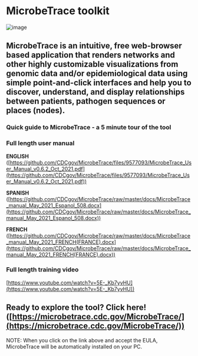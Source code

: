 
# MicrobeTrace toolkit

![image](https://user-images.githubusercontent.com/33426295/150403131-0468f0be-2539-4f2d-88ee-0fb7d4fd411c.png)

## MicrobeTrace is an intuitive, free web-browser based application that renders networks and other highly customizable visualizations from genomic data and/or epidemiological data using simple point-and-click interfaces and help you to discover, understand, and display relationships between patients, pathogen sequences or places (nodes). 

### Quick guide to MicrobeTrace - a 5 minute tour of the tool

### Full length user manual
**ENGLISH** ([https://github.com/CDCgov/MicrobeTrace/files/9577093/MicrobeTrace_User_Manual_v0.6.2_Oct_2021.pdf](https://github.com/CDCgov/MicrobeTrace/files/9577093/MicrobeTrace_User_Manual_v0.6.2_Oct_2021.pdf)) 

**SPANISH** ([https://github.com/CDCgov/MicrobeTrace/raw/master/docs/MicrobeTrace_manual_May_2021_Espanol_508.docx](https://github.com/CDCgov/MicrobeTrace/raw/master/docs/MicrobeTrace_manual_May_2021_Espanol_508.docx))

**FRENCH** ([https://github.com/CDCgov/MicrobeTrace/raw/master/docs/MicrobeTrace_manual_May_2021_FRENCH(FRANCE).docx](https://github.com/CDCgov/MicrobeTrace/raw/master/docs/MicrobeTrace_manual_May_2021_FRENCH(FRANCE).docx))

### Full length training video
[https://www.youtube.com/watch?v=5E-_Kb7yvHU](https://www.youtube.com/watch?v=5E-_Kb7yvHU))

## Ready to explore the tool? Click here! ([https://microbetrace.cdc.gov/MicrobeTrace/](https://microbetrace.cdc.gov/MicrobeTrace/))

NOTE: When you click on the link above and accept the EULA, MicrobeTrace will be automatically installed on your PC.
